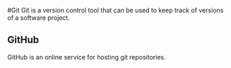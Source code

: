 #Git 
Git is a version control tool that can be used to keep track of versions of a software project.

## GitHub

GitHub is an online service for hosting git repositories.